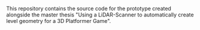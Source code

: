 This repository contains the source code for the prototype created alongside the master thesis "Using a LiDAR-Scanner to automatically create level geometry for a 3D Platformer Game".
